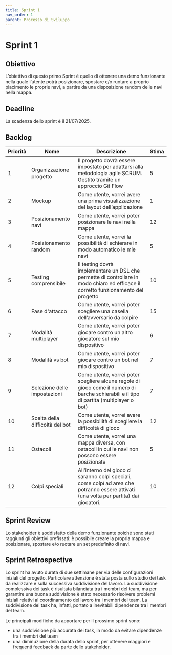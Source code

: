 ```yaml
---
title: Sprint 1
nav_order: 1
parent: Processo di Sviluppo
---
```


# Sprint 1

## Obiettivo
L’obiettivo di questo primo Sprint è quello di ottenere una demo funzionante nella quale l’utente potrà posizionare, 
spostare e/o ruotare a proprio piacimento le proprie navi, a partire da una disposizione random delle navi nella mappa.

## Deadline
La scadenza dello sprint è il 21/07/2025.

## Backlog
| Priorità | Nome                            | Descrizione                                                                                                                               | Stima |
|----------|---------------------------------|-------------------------------------------------------------------------------------------------------------------------------------------|-------|
| 1        | Organizzazione progetto         | Il progetto dovrà essere impostato per adattarsi alla metodologia agile SCRUM. Gestito tramite un approccio Git Flow                      | 5     |
| 2        | Mockup                          | Come utente, vorrei avere una prima visualizzazione del layout dell’applicazione                                                          | 1     |
| 3        | Posizionamento navi             | Come utente, vorrei poter posizionare le navi nella mappa                                                                                 | 12    |
| 4        | Posizionamento random           | Come utente, vorrei la possibilità di schierare in modo automatico le mie navi                                                            | 5     |
| 5        | Testing comprensibile           | Il testing dovrà implementare un DSL che permette di controllare in modo chiaro ed efficace il corretto funzionamento del progetto        | 10    |
| 6        | Fase d'attacco                  | Come utente, vorrei poter scegliere una casella dell’avversario da colpire                                                                | 15    |
| 7        | Modalità multiplayer            | Come utente, vorrei poter giocare contro un altro giocatore sul mio dispositivo                                                           | 6     |
| 8        | Modalità vs bot                 | Come utente, vorrei poter giocare contro un bot nel mio dispositivo                                                                       | 7     |
| 9        | Selezione delle impostazioni    | Come utente, vorrei poter scegliere alcune regole di gioco come il numero di barche schierabili e il tipo di partita (multiplayer o bot)  | 7     |
| 10       | Scelta della difficoltà del bot | Come utente, vorrei avere la possibilità di scegliere la difficoltà di gioco                                                              | 12    |
| 11       | Ostacoli                        | Come utente, vorrei una mappa diversa, con ostacoli in cui le navi non possono essere posizionate                                         | 5     |
| 12       | Colpi speciali                  | All’interno del gioco ci saranno colpi speciali, come colpi ad area che potranno essere attivati (una volta per partita) dai giocatori.   | 10    |

## Sprint Review
Lo stakeholder è soddisfatto della demo funzionante poiché sono stati raggiunti gli obiettivi prefissati: è possibile 
creare la propria mappa e posizionare, spostare e/o ruotare un set predefinito di navi.

## Sprint Retrospective
Lo sprint ha avuto durata di due settimane per via delle configurazioni iniziali del progetto.
Particolare attenzione è stata posta sullo studio dei task da realizzare e sulla successiva suddivisione del lavoro.
La suddivisione complessiva dei task è risultata bilanciata tra i membri del team, ma per garantire una buona suddivisione
è stato necessario risolvere problemi iniziali relativi al coordinamento del lavoro tra i membri del team.
La suddivisione dei task ha, infatti, portato a inevitabili dipendenze tra i membri del team.

Le principali modifiche da apportare per il prossimo sprint sono:
- una suddivisione più accurata dei task, in modo da evitare dipendenze tra i membri del team
- una diminuzione della durata dello sprint, per ottenere maggiori e frequenti feedback da parte dello stakeholder.
